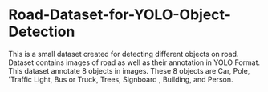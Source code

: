 # Road-Dataset-for-YOLO-Object-Detection
This is a small dataset created for detecting different objects on road. Dataset contains images of road as well as their annotation in YOLO Format. This dataset annotate 8 objects in images. These 8 objects are Car, Pole, 'Traffic Light, Bus or Truck, Trees, Signboard , Building, and Person.
